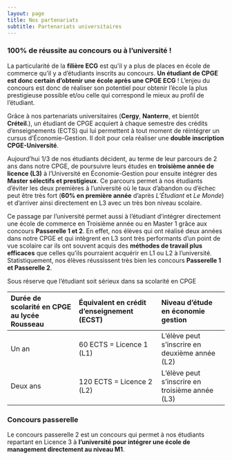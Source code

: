 ```yaml
---
layout: page
title: Nos partenariats
subtitle: Partenariats universitaires
---
```


### 100% de réussite au concours ou à l’université ! ###

La particularité de la **filière ECG** est qu’il y a plus de places en école de commerce qu’il y a d’étudiants inscrits au concours. **Un étudiant de CPGE est donc certain d’obtenir une école après une CPGE ECG** ! L’enjeu du concours est donc de réaliser son potentiel pour obtenir l’école la plus prestigieuse possible et/ou celle qui correspond le mieux au profil de l’étudiant.

Grâce à nos partenariats universitaires (**Cergy**, **Nanterre**, et bientôt **Créteil**.), un étudiant de CPGE acquiert à chaque semestre des crédits d’enseignements (ECTS) qui lui permettent à tout moment de réintégrer un cursus d’Économie-Gestion. Il doit pour cela réaliser une **double inscription CPGE-Université**.

Aujourd’hui 1/3 de nos étudiants décident, au terme de leur parcours de 2 ans dans notre CPGE, de poursuivre leurs études en **troisième année de licence (L3)** à l’Université en Économie-Gestion pour ensuite intégrer des **Master sélectifs et prestigieux**. Ce parcours permet à nos étudiants d’éviter les deux premières à l’université où le taux d’abandon ou d’échec peut être très fort (**60% en première année** d’après *L’Étudiant* et *Le Monde*) et d’arriver ainsi directement en L3 avec un très bon niveau scolaire.

Ce passage par l’université permet aussi à l’étudiant d’intégrer directement une école de commerce en Troisième année ou en Master 1 grâce aux concours **Passerelle 1 et 2**. En effet, nos élèves qui ont réalisé deux années dans notre CPGE et qui intègrent en L3 sont très performants d’un point de vue scolaire car ils ont souvent acquis des **méthodes de travail plus efficaces** que celles qu’ils pourraient acquérir en L1 ou L2 à l’université.  Statistiquement, nos élèves réussissent très bien les concours **Passerelle 1 et Passerelle 2**. 

Sous réserve que l’étudiant soit sérieux dans sa scolarité en CPGE 

| **Durée de scolarité en CPGE au lycée Rousseau** | **Équivalent en crédit d’enseignement (ECST)**| **Niveau d’étude en économie gestion** |
| :------ |:--- | :--- |
| Un an | 60 ECTS = Licence 1 (L1) | L’élève peut s’inscrire en deuxième année (L2) |
| Deux ans | 120 ECTS = Licence 2 (L2) | L’élève peut s’inscrire en troisième année (L3) |

### Concours passerelle ###

Le concours passerelle 2 est un concours qui permet à nos étudiants repartant en Licence 3 à **l’université pour intégrer une école de management directement au niveau M1**.
